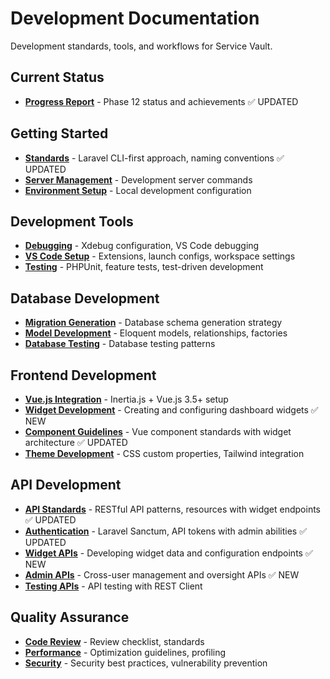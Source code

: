 # Development Documentation

Development standards, tools, and workflows for Service Vault.

## Current Status

-   **[Progress Report](progress-report.md)** - Phase 12 status and achievements ✅ UPDATED

## Getting Started

-   **[Standards](standards.md)** - Laravel CLI-first approach, naming conventions ✅ UPDATED
-   **[Server Management](server-management.md)** - Development server commands
-   **[Environment Setup](environment-setup.md)** - Local development configuration

## Development Tools

-   **[Debugging](debugging.md)** - Xdebug configuration, VS Code debugging
-   **[VS Code Setup](vscode-setup.md)** - Extensions, launch configs, workspace settings
-   **[Testing](testing.md)** - PHPUnit, feature tests, test-driven development

## Database Development

-   **[Migration Generation](migration-generation.md)** - Database schema generation strategy
-   **[Model Development](model-development.md)** - Eloquent models, relationships, factories
-   **[Database Testing](database-testing.md)** - Database testing patterns

## Frontend Development

-   **[Vue.js Integration](vue-integration.md)** - Inertia.js + Vue.js 3.5+ setup
-   **[Widget Development](widget-development.md)** - Creating and configuring dashboard widgets ✅ NEW
-   **[Component Guidelines](component-guidelines.md)** - Vue component standards with widget architecture ✅ UPDATED
-   **[Theme Development](theme-development.md)** - CSS custom properties, Tailwind integration

## API Development

-   **[API Standards](api-standards.md)** - RESTful API patterns, resources with widget endpoints ✅ UPDATED
-   **[Authentication](api-authentication.md)** - Laravel Sanctum, API tokens with admin abilities ✅ UPDATED
-   **[Widget APIs](widget-api-development.md)** - Developing widget data and configuration endpoints ✅ NEW
-   **[Admin APIs](admin-api-development.md)** - Cross-user management and oversight APIs ✅ NEW
-   **[Testing APIs](api-testing.md)** - API testing with REST Client

## Quality Assurance

-   **[Code Review](code-review.md)** - Review checklist, standards
-   **[Performance](performance.md)** - Optimization guidelines, profiling
-   **[Security](security.md)** - Security best practices, vulnerability prevention
